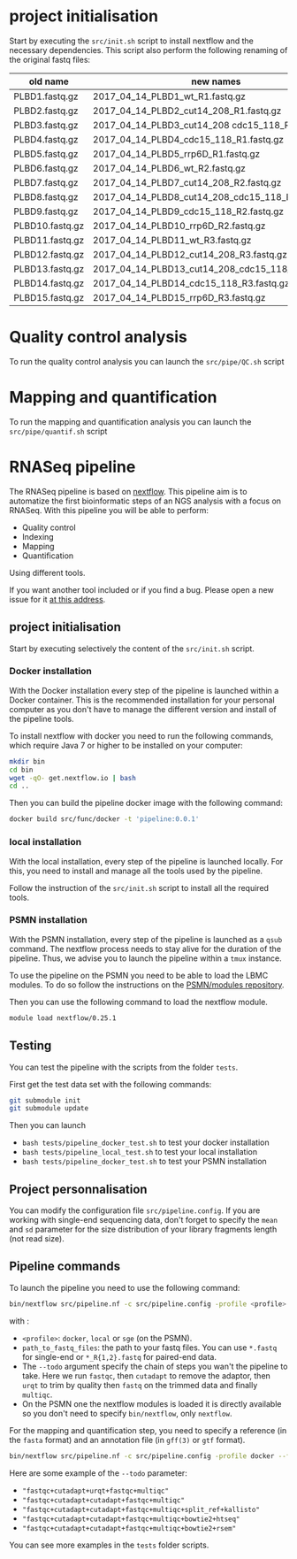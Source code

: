 # project initialisation

Start by executing the `src/init.sh` script to install nextflow and the
necessary dependencies. This script also perform the following renaming of the
original fastq files:

|old name        | new names                                           |
|----------------|-----------------------------------------------------|
|PLBD1.fastq.gz	| 2017_04_14_PLBD1_wt_R1.fastq.gz                      |
|PLBD2.fastq.gz	| 2017_04_14_PLBD2_cut14_208_R1.fastq.gz               |
|PLBD3.fastq.gz	| 2017_04_14_PLBD3_cut14_208 cdc15_118_R1.fastq.gz     |
|PLBD4.fastq.gz	| 2017_04_14_PLBD4_cdc15_118_R1.fastq.gz               |
|PLBD5.fastq.gz	| 2017_04_14_PLBD5_rrp6D_R1.fastq.gz                   |
|PLBD6.fastq.gz	| 2017_04_14_PLBD6_wt_R2.fastq.gz                      |
|PLBD7.fastq.gz	| 2017_04_14_PLBD7_cut14_208_R2.fastq.gz               |
|PLBD8.fastq.gz	| 2017_04_14_PLBD8_cut14_208_cdc15_118_R2.fastq.gz     |
|PLBD9.fastq.gz	| 2017_04_14_PLBD9_cdc15_118_R2.fastq.gz               |
|PLBD10.fastq.gz	| 2017_04_14_PLBD10_rrp6D_R2.fastq.gz                |
|PLBD11.fastq.gz	| 2017_04_14_PLBD11_wt_R3.fastq.gz                   |
|PLBD12.fastq.gz	| 2017_04_14_PLBD12_cut14_208_R3.fastq.gz            |
|PLBD13.fastq.gz	| 2017_04_14_PLBD13_cut14_208_cdc15_118_R3.fastq.gz  |
|PLBD14.fastq.gz	| 2017_04_14_PLBD14_cdc15_118_R3.fastq.gz            |
|PLBD15.fastq.gz	| 2017_04_14_PLBD15_rrp6D_R3.fastq.gz                |

# Quality control analysis

To run the quality control analysis you can launch the `src/pipe/QC.sh` script

# Mapping and quantification

To run the mapping and quantification analysis you can launch the
`src/pipe/quantif.sh` script

# RNASeq pipeline

The RNASeq pipeline is based on [nextflow](https://www.nextflow.io/). This pipeline aim is to automatize the first bioinformatic steps of an NGS analysis with a focus on RNASeq.
With this pipeline you will be able to perform:

- Quality control
- Indexing
- Mapping
- Quantification

Using different tools.

If you want another tool included or if you find a bug. Please open a new issue for it [at this address](http://gitlab.biologie.ens-lyon.fr/pipelines/RNASeq/issues).


## project initialisation

Start by executing selectively the content of the `src/init.sh` script.

### Docker installation

With the Docker installation every step of the pipeline is launched within a Docker container. This is the recommended installation for your personal computer as you don't have to manage the different version and install of the pipeline tools.

To install nextflow with docker you need to run the following commands, which require Java 7 or higher to be installed on your computer:

```sh
mkdir bin
cd bin
wget -qO- get.nextflow.io | bash
cd ..
```

Then you can build the pipeline docker image with the following command:

```sh
docker build src/func/docker -t 'pipeline:0.0.1'
```

### local installation

With the local installation, every step of the pipeline is launched locally. For this, you need to install and manage all the tools used by the pipeline.

Follow the instruction of the `src/init.sh` script to install all the required tools.

### PSMN installation

With the PSMN installation, every step of the pipeline is launched as a `qsub` command. The nextflow process needs to stay alive for the duration of the pipeline. Thus, we advise you to launch the pipeline within a `tmux` instance.

To use the pipeline on the PSMN you need to be able to load the LBMC modules.
To do so follow the instructions on the [PSMN/modules repository](http://gitlab.biologie.ens-lyon.fr/PSMN/modules/tree/master).

Then you can use the following command to load the nextflow module.

```sh
module load nextflow/0.25.1
```

## Testing

You can test the pipeline with the scripts from the folder `tests`.

First get the test data set with the following commands:

```sh
git submodule init
git submodule update
```

Then you can launch

- `bash tests/pipeline_docker_test.sh` to test your docker installation
- `bash tests/pipeline_local_test.sh` to test your local installation
- `bash tests/pipeline_docker_test.sh` to test your PSMN installation

## Project personnalisation

You can modify the configuration file `src/pipeline.config`. If you are working with single-end sequencing data, don't forget to specify the `mean` and `sd` parameter for the size distribution of your library fragments length (not read size).

## Pipeline commands

To launch the pipeline you need to use the following command:

```sh
bin/nextflow src/pipeline.nf -c src/pipeline.config -profile <profile> --fastq "path_to_fastq_files" --todo "fastqc+cutadapt+urqt+fastqc+multiqc"
```

with :

- `<profile>`: `docker`, `local` or `sge` (on the PSMN).
- `path_to_fastq_files`: the path to your fastq files. You can use `*.fastq` for single-end or `*_R{1,2}.fastq` for paired-end data.
- The `--todo` argument specify the chain of steps you wan't the pipeline to take. Here we run `fastqc`, then `cutadapt` to remove the adaptor, then `urqt` to trim by quality then `fastq` on the trimmed data and finally `multiqc`.
- On the PSMN one the nextflow modules is loaded it is directly available so you don't need to specify `bin/nextflow`, only `nextflow`.

For the mapping and quantification step, you need to specify a reference (in the `fasta` format) and an annotation file (in `gff(3)` or `gtf` format).

```sh
bin/nextflow src/pipeline.nf -c src/pipeline.config -profile docker --fastq "path_to_fastq_files" --fasta "path_to_fasta_files" --annot "path_to_annotation_files" --todo "fastqc+cutadapt+cutadapt+fastqc+multiqc+split_ref+kallisto"
```

Here are some example of the `--todo` parameter:

- `"fastqc+cutadapt+urqt+fastqc+multiqc"`
- `"fastqc+cutadapt+cutadapt+fastqc+multiqc"`
- `"fastqc+cutadapt+cutadapt+fastqc+multiqc+split_ref+kallisto"`
- `"fastqc+cutadapt+cutadapt+fastqc+multiqc+bowtie2+htseq"`
- `"fastqc+cutadapt+cutadapt+fastqc+multiqc+bowtie2+rsem"`

You can see more examples in the `tests` folder scripts.
